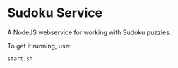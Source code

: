 
# Sudoku Service

A NodeJS webservice for working with Sudoku puzzles.

To get it running, use:

```
start.sh
```
